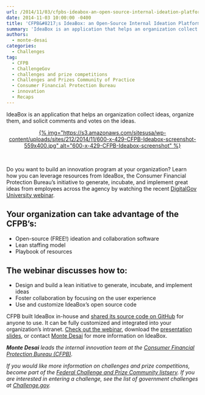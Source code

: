 ```yaml
---
url: /2014/11/03/cfpbs-ideabox-an-open-source-internal-ideation-platform/
date: 2014-11-03 10:00:00 -0400
title: 'CFPB&#8217;s IdeaBox: an Open-Source Internal Ideation Platform'
summary: 'IdeaBox is an application that helps an organization collect ideas, organize them, and solicit comments and votes on the ideas. &nbsp; Do you want to build an innovation program at your organization? Learn how you can leverage resources from IdeaBox, the Consumer Financial Protection Bureau&rsquo;s initiative to generate, incubate, and implement'
authors:
  - monte-desai
categories:
  - Challenges
tag:
  - CFPB
  - ChallengeGov
  - challenges and prize competitions
  - Challenges and Prizes Community of Practice
  - Consumer Financial Protection Bureau
  - innovation
  - Recaps
---
```


IdeaBox is an application that helps an organization collect ideas, organize them, and solicit comments and votes on the ideas.

<p style="text-align: center">
  <a href="https://s3.amazonaws.com/sitesusa/wp-content/uploads/sites/212/2014/11/600-x-429-CFPB-Ideabox-screenshot.jpg">{% img="https://s3.amazonaws.com/sitesusa/wp-content/uploads/sites/212/2014/11/600-x-429-CFPB-Ideabox-screenshot-559x400.jpg" alt="600-x-429-CFPB-Ideabox-screenshot" %}</a>
</p>

&nbsp;

Do you want to build an innovation program at your organization? Learn how you can leverage resources from IdeaBox, the Consumer Financial Protection Bureau’s initiative to generate, incubate, and implement great ideas from employees across the agency by watching the recent <a href="http://www.youtube.com/watch?v=KRQ24645LOE&list=UU5V8jrK77-8gsa9RL_taG9A" target="_blank">DigitalGov University webinar</a>.

## Your organization can take advantage of the CFPB’s:

  * Open-source (FREE!) ideation and collaboration software
  * Lean staffing model
  * Playbook of resources

## The webinar discusses how to:

  * Design and build a lean initiative to generate, incubate, and implement ideas
  * Foster collaboration by focusing on the user experience
  * Use and customize IdeaBox’s open source code

CFPB built IdeaBox in-house and <a href="http://cfpb.github.io/" target="_blank">shared its source code on GitHub</a> for anyone to use. It can be fully customized and integrated into your organization’s intranet. <a href="https://www.youtube.com/watch?v=KRQ24645LOE&list=UU5V8jrK77-8gsa9RL_taG9A" target="_blank">Check out the webinar</a>, download the <a href="http://www.slideshare.net/DigitalGov/idea-box-digitalgov-webinar-vff2" target="_blank">presentation slides</a>, or contact <a href="mailto:%20monte.desai@cfpb.gov" target="_blank">Monte Desai</a> for more information on IdeaBox.

_**Monte Desai** leads the internal innovation team at the <a href="http://www.consumerfinance.gov/" target="_blank">Consumer Financial Protection Bureau (CFPB)</a>._

_If you would like more information on challenges and prize competitions, become part of the [Federal Challenge and Prize Community listserv](https://www.WHATEVER/communities/challenges-prizes-community/). If you are interested in entering a challenge, see the list of government challenges at [Challenge.gov](https://www.challenge.gov/list/)._